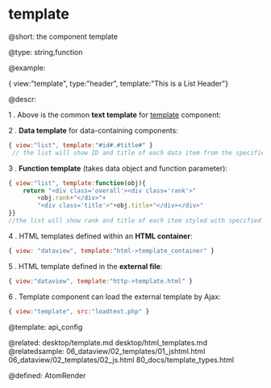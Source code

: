 template
=============

@short:
	the component template

@type: string,function

@example:

{ view:"template", type:"header", template:"This is a List Header"}

@descr:

1 . Above is the common **text template** for [template](desktop/template.md) component:

2 . **Data template** for data-containing components:

~~~js
{ view:"list", template:"#id#.#title#" }
 // the list will show ID and title of each data item from the specified datasource
~~~

3 . **Function template** (takes data object and function parameter):

~~~js
{ view:"list", template:function(obj){
    return "<div class='overall'><div class='rank'>"
    	+obj.rank+"</div>"+
        "<div class='title'>"+obj.title+"</div></div>"
}}
//the list will show rank and title of each item styled with specified CSS
~~~

4 . HTML templates defined within an **HTML container**:

~~~js
{ view: "dataview", template:"html->template_container" }
~~~

5 . HTML template defined in the **external file**:

~~~js
{ view:"dataview", template:"http->template.html" }
~~~

6 . Template component can load the external template by Ajax: 

~~~js
{ view:"template", src:"loadtext.php" }
~~~

@template:	api_config

@related: 
	desktop/template.md
    desktop/html_templates.md
@relatedsample: 
	06_dataview/02_templates/01_jshtml.html
    06_dataview/02_templates/02_js.html
    80_docs/template_types.html

@defined:	AtomRender	


